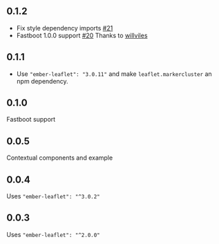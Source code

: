 
## 0.1.2

- Fix style dependency imports [#21](https://github.com/canufeel/ember-leaflet-marker-cluster/pull/21)
- Fastboot 1.0.0 support [#20](https://github.com/canufeel/ember-leaflet-marker-cluster/pull/20)
Thanks to [willviles](https://github.com/willviles)

## 0.1.1

- Use `"ember-leaflet": "3.0.11"` and make `leaflet.markercluster` an npm dependency.

## 0.1.0

Fastboot support

## 0.0.5

Contextual components and example

## 0.0.4

Uses `"ember-leaflet": "^3.0.2"`

## 0.0.3

Uses `"ember-leaflet": "^2.0.0"`

